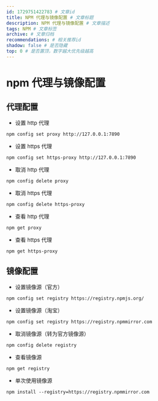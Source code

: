 ```yaml
---
id: 1729751422783 # 文章id
title: NPM 代理与镜像配置 # 文章标题
description: NPM 代理与镜像配置 # 文章描述
tags: NPM # 文章标签
archive: # 文章归档
recommendations: # 相关推荐id
shadow: false # 是否隐藏
top: 0 # 是否置顶，数字越大优先级越高
---
```


# npm 代理与镜像配置

## 代理配置

- 设置 http 代理

```shell title="hidden"
npm config set proxy http://127.0.0.1:7890
```

- 设置 https 代理

```shell title="hidden"
npm config set https-proxy http://127.0.0.1:7890
```

- 取消 http 代理

```shell title="hidden"
npm config delete proxy
```

- 取消 https 代理

```shell title="hidden"
npm config delete https-proxy
```

- 查看 http 代理

```shell title="hidden"
npm get proxy
```

- 查看 https 代理

```shell title="hidden"
npm get https-proxy
```

## 镜像配置

- 设置镜像源（官方）

```shell title="hidden"
npm config set registry https://registry.npmjs.org/
```

- 设置镜像源（淘宝）

```shell title="hidden"
npm config set registry https://registry.npmmirror.com
```

- 取消镜像源（转为官方镜像源）

```shell title="hidden"
npm config delete registry
```

- 查看镜像源

```shell title="hidden"
npm get registry
```

- 单次使用镜像源

```shell title="hidden"
npm install --registry=https://registry.npmmirror.com
```
